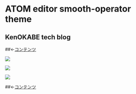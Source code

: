 # ATOM editor smooth-operator theme
## KenOKABE tech blog
##←[コンテンツ](/contents/entries/entry0/entry.html)

![](http://localhost:18080/contents/entries/entry20140130/img/smooth-operator-navy.png)

![](http://localhost:18080/contents/entries/entry20140130/img/smooth-operator.png)

![](http://localhost:18080/contents/entries/entry20140130/img/settings.png)


##←[コンテンツ](/contents/entries/entry0/entry.html)
